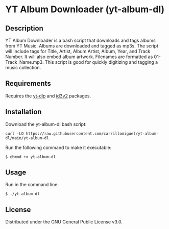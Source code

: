 # YT Album Downloader (yt-album-dl)

## Description

YT Album Downloader is a bash script that downloads and tags albums from YT Music. Albums are downloaded and tagged as mp3s. The script will include tags for Title, Artist, Album Artist, Album, Year, and Track Number. It will also embed album artwork. Filenames are formatted as 01-Track_Name.mp3. This script is good for quickly digitizing and tagging a music collection.

## Requirements

Requires the [yt-dlp](https://github.com/yt-dlp/yt-dlp) and [id3v2](https://id3v2.sourceforge.net/) packages.

## Installation

Download the yt-album-dl bash script:

    curl -LO https://raw.githubusercontent.com/carrillomiguel/yt-album-dl/main/yt-album-dl

Run the following command to make it executable:

    $ chmod +x yt-album-dl 

## Usage

Run in the command line:

    $ ./yt-album-dl

## License

Distributed under the GNU General Public License v3.0.
